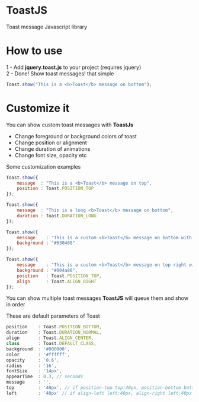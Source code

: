 # ToastJS
Toast message Javascript library

# How to use

1 - Add <b>jquery.toast.js</b> to your project (requires jquery)<br>
2 - Done! Show toast messages! that simple

```javascript
Toast.show("This is a <b>Toast</b> message on bottom"); 
```

# Customize it

You can show custom toast messages with <b>ToastJs</b><br>
- Change foreground or background colors of toast<br>
- Change position or alignment<br>
- Change duration of animations<br>
- Change font size, opacity etc<br>

Some customization examples <br>

```javascript
Toast.show({
    message  : "This is a <b>Toast</b> message on top",
    position : Toast.POSITION_TOP 
}); 
```

```javascript
Toast.show({
    message  : "This is a long <b>Toast</b> message on bottom",
    duration : Toast.DURATION_LONG 
});  
```

```javascript
Toast.show({
    message    : "This is a custom <b>Toast</b> message on bottom with purple background",
    background : "#630460" 
});  
```

```javascript
Toast.show({
    message    : "This is a custom <b>Toast</b> message on top right with blue background",
    background : "#004a80",
    position   : Toast.POSITION_TOP,
    align      : Toast.ALIGN_RIGHT
});  
```

You can show multiple toast messages <b>ToastJS</b> will queue them and show in order

These are default parameters of Toast
```javascript
position    : Toast.POSITION_BOTTOM,
duration    : Toast.DURATION_NORMAL,
align       : Toast.ALIGN_CENTER,
class       : Toast.DEFAULT_CLASS,
background  : '#000000',
color       : '#ffffff',
opacity     : '0.6',
radius      : '16',
fontSize    : '14px',
appearTime  : 0.3, // seconds
message     : '',
top         : '40px', // if position-top top:40px, position-bottom bottom:40px
left        : '40px' // if align-left left:40px, align-right left:40px
```
